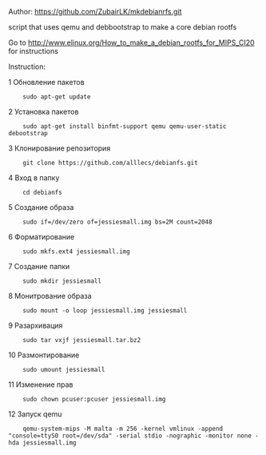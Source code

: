 
Author:
https://github.com/ZubairLK/mkdebianrfs.git

script that uses qemu and debbootstrap to make a core debian rootfs

Go to http://www.elinux.org/How_to_make_a_debian_rootfs_for_MIPS_CI20 for instructions

Instruction:

1 Обновление пакетов
````
	sudo apt-get update
````
2 Установка пакетов
````
	sudo apt-get install binfmt-support qemu qemu-user-static debootstrap
````
3 Клонирование репозитория
````
	git clone https://github.com/alllecs/debianfs.git
````
4 Вход в папку
````
	cd debianfs
````
5 Создание образа
````
	sudo if=/dev/zero of=jessiesmall.img bs=2M count=2048
````
6 Форматирование
````
	sudo mkfs.ext4 jessiesmall.img
````
7 Создание папки
````
	sudo mkdir jessiesmall
````
8 Монитрование образа
````
	sudo mount -o loop jessiesmall.img jessiesmall
````
9 Разархивация
````
	sudo tar vxjf jessiesmall.tar.bz2
````
10 Размонтирование
````
	sudo umount jessiesmall
````
11 Изменение прав
````
	sudo chown pcuser:pcuser jessiesmall.img
````
12 Запуск qemu
````
	qemu-system-mips -M malta -m 256 -kernel vmlinux -append "console=ttyS0 root=/dev/sda" -serial stdio -nographic -monitor none -hda jessiesmall.img
````
